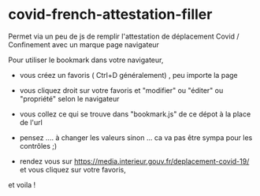 # covid-french-attestation-filler
Permet via un peu de js de remplir l'attestation de déplacement Covid / Confinement avec un marque page navigateur

Pour utiliser le bookmark dans votre navigateur, 
- vous créez un favoris ( Ctrl+D généralement) , peu importe la page
- vous cliquez droit sur votre favoris et "modifier" ou "éditer" ou "propriété" selon le navigateur
- vous collez ce qui se trouve dans "bookmark.js" de ce dépot à la place de l'url 
- pensez .... à changer les valeurs sinon ... ca va pas être sympa pour les contrôles ;)

- rendez vous sur https://media.interieur.gouv.fr/deplacement-covid-19/  et vous cliquez sur votre favoris, 

et voila ! 
